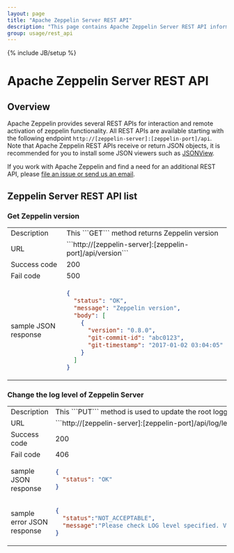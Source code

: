 ```yaml
---
layout: page
title: "Apache Zeppelin Server REST API"
description: "This page contains Apache Zeppelin Server REST API information."
group: usage/rest_api
---
```

<!--
Licensed under the Apache License, Version 2.0 (the "License");
you may not use this file except in compliance with the License.
You may obtain a copy of the License at

http://www.apache.org/licenses/LICENSE-2.0

Unless required by applicable law or agreed to in writing, software
distributed under the License is distributed on an "AS IS" BASIS,
WITHOUT WARRANTIES OR CONDITIONS OF ANY KIND, either express or implied.
See the License for the specific language governing permissions and
limitations under the License.
-->
{% include JB/setup %}

# Apache Zeppelin Server REST API

<div id="toc"></div>

## Overview
Apache Zeppelin provides several REST APIs for interaction and remote activation of zeppelin functionality.
All REST APIs are available starting with the following endpoint `http://[zeppelin-server]:[zeppelin-port]/api`. 
Note that Apache Zeppelin REST APIs receive or return JSON objects, it is recommended for you to install some JSON viewers such as [JSONView](https://chrome.google.com/webstore/detail/jsonview/chklaanhfefbnpoihckbnefhakgolnmc).

If you work with Apache Zeppelin and find a need for an additional REST API, please [file an issue or send us an email](http://zeppelin.apache.org/community.html).


## Zeppelin Server REST API list

### Get Zeppelin version
  <table class="table-configuration">
    <col width="200">
    <tr>
      <td>Description</td>
      <td>This ```GET``` method returns Zeppelin version</td>
    </tr>
    <tr>
      <td>URL</td>
      <td>```http://[zeppelin-server]:[zeppelin-port]/api/version```</td>
    </tr>
    <tr>
      <td>Success code</td>
      <td>200</td>
    </tr>
    <tr>
      <td>Fail code</td>
      <td>500</td>
    </tr>
    <tr>
      <td>sample JSON response</td>
      <td>

```json
{
  "status": "OK",
  "message": "Zeppelin version",
  "body": [
    {
      "version": "0.8.0",
      "git-commit-id": "abc0123",
      "git-timestamp": "2017-01-02 03:04:05"
    }
  ]
}
```
</td>
    </tr>
  </table>

### Change the log level of Zeppelin Server 
  <table class="table-configuration">
    <col width="200">
    <tr>
      <td>Description</td>
      <td>This ```PUT``` method is used to update the root logger's log level of the server.</td>
    </tr>
    <tr>
      <td>URL</td>
      <td>```http://[zeppelin-server]:[zeppelin-port]/api/log/level/<LOG_LEVEL>```</td>
    </tr>
    <tr>
      <td>Success code</td>
      <td>200</td>
    </tr>
    <tr>
      <td>Fail code</td>
      <td>406</td>
    </tr>
    <tr>
      <td>sample JSON response</td>
      <td>

```json
{
  "status": "OK"
}
```
</td>
    </tr>
    <tr>
      <td>sample error JSON response</td>
      <td>

```json
{
  "status":"NOT_ACCEPTABLE",
  "message":"Please check LOG level specified. Valid values: DEBUG, ERROR, FATAL, INFO, TRACE, WARN"
}
```
</td>
    </tr>
  </table>
